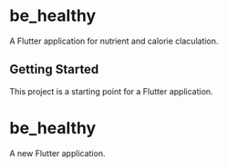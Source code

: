 # be_healthy

A Flutter application for nutrient and calorie claculation.

## Getting Started

This project is a starting point for a Flutter application.

# be_healthy

A new Flutter application.
